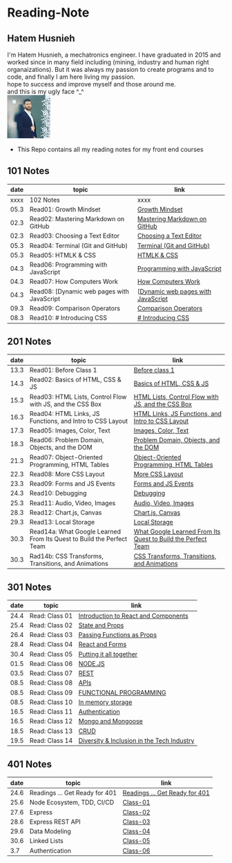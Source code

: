 # Reading-Note
## Hatem Husnieh  
I'm Hatem Husnieh, a mechatronics engineer. I have graduated in 2015 and worked since in many field including (mining, industry and human right organaizations). But it was always my passion to create programs and to code, and finally I am here living my passion.  
hope to success and improve myself and those around me.  
and this is my ugly face ^_^  
![Me !!!](./imgs/me.jpg)  

- This Repo contains all my reading notes for my front end courses  

## 101 Notes  

date | topic | link
---- | ----- | ----  
xxxx | 102 Notes | xxxx  
05.3 | Read01: Growth Mindset  | [Growth Mindset](https://hatemhusnieh.github.io/Reading-Note/read0)  
02.3 | Read02: Mastering Markdown on GitHub  | [Mastering Markdown on GitHub](https://hatemhusnieh.github.io/Reading-Note/read01)  
02.3 | Read03: Choosing a Text Editor  | [Choosing a Text Editor](https://hatemhusnieh.github.io/Reading-Note/read02)  
05.3 | Read04: Terminal (Git and GitHub)  | [Terminal (Git and GitHub)](https://hatemhusnieh.github.io/Reading-Note/read03)  
05.3 | Read05: HTMLK & CSS  | [HTMLK & CSS](https://hatemhusnieh.github.io/Reading-Note/read04)  
04.3 | Read06: Programming with JavaScript  | [Programming with JavaScript](https://hatemhusnieh.github.io/Reading-Note/Programming%20with%20JavaScript)  
04.3 | Read07: How Computers Work  | [How Computers Work](https://hatemhusnieh.github.io/Reading-Note/How-Computers-Work)  
04.3 | Read08: [Dynamic web pages with JavaScript  | [[Dynamic web pages with JavaScript](https://hatemhusnieh.github.io/Reading-Note/Daynamic.web.pages) 
09.3 | Read09: Comparison Operators  | [Comparison Operators](https://hatemhusnieh.github.io/Reading-Note/Comparision-Operators)  
08.3 | Read10: # Introducing CSS | [# Introducing CSS](https://hatemhusnieh.github.io/Reading-Note/CSS)  

## 201 Notes  

date | topic | link
---- | ----- | ----   
13.3 | Read01: Before Class 1  | [Before class 1](https://hatemhusnieh.github.io/Reading-Notes/class-01)
14.3 | Read02: Basics of HTML, CSS & JS | [Basics of HTML, CSS & JS](https://hatemhusnieh.github.io/Reading-Notes/class-02)  
15.3 | Read03: HTML Lists, Control Flow with JS, and the CSS Box | [HTML Lists, Control Flow with JS, and the CSS Box](https://hatemhusnieh.github.io/Reading-Notes/class-03) 
16.3 | Read04: HTML Links, JS Functions, and Intro to CSS Layout | [HTML Links, JS Functions, and Intro to CSS Layout](https://hatemhusnieh.github.io/Reading-Notes/class-04)
17.3 | Read05: Images, Color, Text | [Images, Color, Text](https://hatemhusnieh.github.io/Reading-Notes/class-05)
18.3 | Read06: Problem Domain, Objects, and the DOM | [Problem Domain, Objects, and the DOM](https://hatemhusnieh.github.io/Reading-Notes/class-06)|
21.3 | Read07: Object-Oriented Programming, HTML Tables | [Object-Oriented Programming, HTML Tables](https://hatemhusnieh.github.io/Reading-Notes/class-07)
22.3 | Read08: More CSS Layout | [More CSS Layout](https://hatemhusnieh.github.io/Reading-Notes/class-08) 
23.3 | Read09: Forms and JS Events | [Forms and JS Events](https://hatemhusnieh.github.io/Reading-Notes/class-09)
24.3 | Read10: Debugging | [Debugging](https://hatemhusnieh.github.io/Reading-Notes/class-10)
25.3 | Read11: Audio, Video, Images | [Audio, Video, Images](https://hatemhusnieh.github.io/Reading-Notes/class-11)
28.3 | Read12: Chart.js, Canvas | [Chart.js, Canvas](https://hatemhusnieh.github.io/Reading-Notes/class-12)
29.3 | Read13: Local Storage | [Local Storage](https://hatemhusnieh.github.io/Reading-Notes/class-13)
30.3 | Read14a: What Google Learned From Its Quest to Build the Perfect Team | [What Google Learned From Its Quest to Build the Perfect Team](https://hatemhusnieh.github.io/Reading-Notes/class-14a)
30.3 | Rad14b: CSS Transforms, Transitions, and Animations |  [CSS Transforms, Transitions, and Animations](https://hatemhusnieh.github.io/Reading-Notes/class-14b)  

## 301 Notes  

date | topic | link
---- | ----- | ---- 
24.4 | Read: Class 01 |  [Introduction to React and Components](https://hatemhusnieh.github.io/Reading-Notes/Class-301.1)
25.4 | Read: Class 02 | [State and Props](https://hatemhusnieh.github.io/Reading-Notes/class-301-02)  
26.4 | Read: Class 03 | [Passing Functions as Props](https://hatemhusnieh.github.io/Reading-Notes/class-301-03)
28.4 | Read: Class 04 | [React and Forms](https://hatemhusnieh.github.io/Reading-Notes/class-301-04)
30.4 | Read: Class 05 | [Putting it all together](https://hatemhusnieh.github.io/Reading-Notes/class-301-05)
01.5 | Read: Class 06 | [NODE.JS](https://hatemhusnieh.github.io/Reading-Notes/class-301-06)
03.5 | Read: Class 07 | [REST](https://hatemhusnieh.github.io/Reading-Notes/class-301-07)
08.5 | Read: Class 08 | [APIs](https://hatemhusnieh.github.io/Reading-Notes/class-301-08)
08.5 | Read: Class 09 | [FUNCTIONAL PROGRAMMING](https://hatemhusnieh.github.io/Reading-Notes/class-301-09)
08.5 | Read: Class 10 | [In memory storage](https://hatemhusnieh.github.io/Reading-Notes/class-301-10)
16.5 | Read: Class 11 | [Authentication](https://hatemhusnieh.github.io/Reading-Notes/class-301-11)
16.5 | Read: Class 12 | [Mongo and Mongoose](https://hatemhusnieh.github.io/Reading-Notes/class-301-12)
18.5 | Read: Class 13 | [CRUD](https://hatemhusnieh.github.io/Reading-Notes/class-301-13)
19.5 | Read: Class 14 | [Diversity & Inclusion in the Tech Industry](https://hatemhusnieh.github.io/Reading-Notes/class-301-14)
  
## 401 Notes  

date | topic | link
---- | ----- | ---- 
24.6 | Readings ... Get Ready for 401 |  [Readings ... Get Ready for 401](https://hatemhusnieh.github.io/Reading-Notes/prep-401)
25.6 | Node Ecosystem, TDD, CI/CD  |  [Class-01](https://hatemhusnieh.github.io/Reading-Notes/class-401-01)
27.6 | Express  |  [Class-02](https://hatemhusnieh.github.io/Reading-Notes/class-401-02)
28.6 | Express REST API  |  [Class-03](https://hatemhusnieh.github.io/Reading-Notes/class-401-03)
29.6 | Data Modeling  |  [Class-04](https://hatemhusnieh.github.io/Reading-Notes/class-401-04)
30.6 | Linked Lists  |  [Class-05](https://hatemhusnieh.github.io/Reading-Notes/class-401-05)
3.7 | Authentication  |  [Class-06](https://hatemhusnieh.github.io/Reading-Notes/class-401-06)


